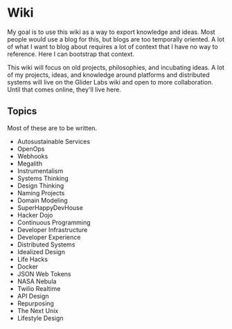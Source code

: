 # Wiki

My goal is to use this wiki as a way to export knowledge and ideas. Most people would use a blog for this, but blogs are too temporally oriented. A lot of what I want to blog about requires a lot of context that I have no way to reference. Here I can bootstrap that context.

This wiki will focus on old projects, philosophies, and incubating ideas. A lot of my projects, ideas, and knowledge around platforms and distributed systems will live on the Glider Labs wiki and open to more collaboration. Until that comes online, they'll live here.

## Topics

Most of these are to be written.

 * Autosustainable Services
 * OpenOps
 * Webhooks
 * Megalith
 * Instrumentalism
 * Systems Thinking
 * Design Thinking
 * Naming Projects
 * Domain Modeling
 * SuperHappyDevHouse
 * Hacker Dojo
 * Continuous Programming
 * Developer Infrastructure
 * Developer Experience
 * Distributed Systems
 * Idealized Design
 * Life Hacks
 * Docker
 * JSON Web Tokens
 * NASA Nebula
 * Twilio Realtime
 * API Design
 * Repurposing
 * The Next Unix
 * Lifestyle Design
